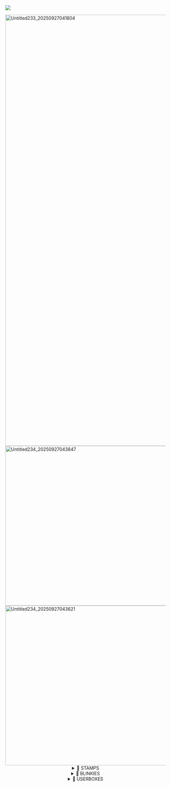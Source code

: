 ![](https://komarev.com/ghpvc/?username=J0HN-EGBERT&color=green&base=1704&label=Chums!)

<img width="2092" height="1350" alt="Untitled233_20250927041804" src="https://github.com/user-attachments/assets/9cfb88b8-8892-4e43-8695-e5ebf7bea5c8" />


<img width="2000" height="500" alt="Untitled234_20250927043847" src="https://github.com/user-attachments/assets/3b8cb913-1e3b-4b6c-9ac3-b04517623c84" />

<img width="2000" height="500" alt="Untitled234_20250927043621" src="https://github.com/user-attachments/assets/492446e3-8093-44ce-8ce2-ddbd9372fb0e" />

<div align="center">
  <details>
        <summary> 🦠 STAMPS </summary>
        <img width="99" height="56" alt="1000001618" src="https://github.com/user-attachments/assets/f38cae83-a770-430f-afcf-5068a888c990" />
<img width="99" height="56" alt="1000001619" src="https://github.com/user-attachments/assets/5484ca43-c88a-48cb-9fe3-25577e3985d6" />
<img width="99" height="56" alt="1000001620" src="https://github.com/user-attachments/assets/b6d38018-0820-4cf4-b762-7c9e57853406" />
<img width="99" height="56" alt="1000001621" src="https://github.com/user-attachments/assets/30a335af-7aeb-4f7b-ba94-7158ee718c32" />
<img width="97" height="53" alt="1000006907" src="https://github.com/user-attachments/assets/b669274e-3cc4-4d55-b041-a7b51bc3df42" /> <img width="99" height="55" alt="1000005968" src="https://github.com/user-attachments/assets/8bb3debb-6623-440c-b10a-90325a9380c7" />
</ />
  </details>

  <div align="center">
  <details>
        <summary> 🦠 BLINKIES </summary>
        skibidi </ />
  </details>

  <div align="center">
  <details>
        <summary> 🦠 USERBOXES </summary>
        <img width="2048" height="457" alt="Tumblr_l_45998972759690" src="https://github.com/user-attachments/assets/f1ca2f04-b91d-4ee8-9237-9bd4b1fb4c15" /><img width="1200" height="189" alt="Tumblr_l_45620552113741" src="https://github.com/user-attachments/assets/1646fec6-4eec-4b77-bf82-709a76b91b26" />
<img width="683" height="180" alt="Tumblr_l_45692311124338" src="https://github.com/user-attachments/assets/fd47b3ae-d7e2-4161-adf2-48b39408c129" />
<img width="683" height="180" alt="Tumblr_l_45695610118243" src="https://github.com/user-attachments/assets/0b94600b-4074-400d-9ce7-7b49e6c1cbb0" />
<img width="683" height="180" alt="Tumblr_l_45703577243501" src="https://github.com/user-attachments/assets/6f1f7df3-5f1d-48b6-af5e-b9c34f5bdad1" />
<img width="683" height="180" alt="Tumblr_l_45697282131003" src="https://github.com/user-attachments/assets/84ba9b81-3cc4-4a94-81fe-ed2b3d1ff649" />
<img width="1360" height="360" alt="Tumblr_l_45739664296924" src="https://github.com/user-attachments/assets/a30f8db8-72b5-474b-8d4c-cad3f8c48aaf" />
 </ />
  </details>
